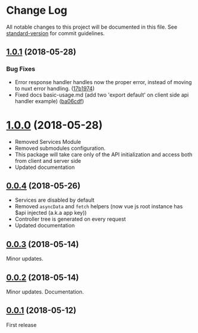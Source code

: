 # Change Log

All notable changes to this project will be documented in this file. See [standard-version](https://github.com/conventional-changelog/standard-version) for commit guidelines.

<a name="1.0.1"></a>
## [1.0.1](https://github.com/ezypeeze/nuxt-neo/compare/v1.0.0...v1.0.1) (2018-05-28)
### Bug Fixes
- Error response handler handles now the proper error, instead of moving to nuxt error handling. ([17b1974](https://github.com/ezypeeze/nuxt-neo/commit/17b1974))
- Fixed docs basic-usage.md (add two 'export default' on client side api handler example) ([ba06cdf](https://github.com/ezypeeze/nuxt-neo/commit/ba06cdf))

<a name="1.0.0"></a>
# [1.0.0](https://github.com/ezypeeze/nuxt-neo/compare/v0.0.5...v1.0.0) (2018-05-28)
- Removed Services Module
- Removed submodules configuration.
- This package will take care only of the API initialization and access both from client and server side
- Updated documentation

<a name="0.0.4"></a>
## [0.0.4](https://github.com/ezypeeze/nuxt-neo/compare/v0.0.3...v0.0.4) (2018-05-26)
- Services are disabled by default
- Removed ```asyncData``` and ```fetch``` helpers (now vue js root instance has $api injected (a.k.a app key))
- Controller tree is generated on every request
- Updated documentation

<a name="0.0.3"></a>
## [0.0.3](https://github.com/ezypeeze/nuxt-neo/compare/v0.0.2...v0.0.3) (2018-05-14)
Minor updates.

<a name="0.0.2"></a>
## [0.0.2](https://github.com/ezypeeze/nuxt-neo/compare/v0.0.1...v0.0.2) (2018-05-14)
Minor updates. Documentation.

<a name="0.0.1"></a>
## [0.0.1](https://github.com/ezypeeze/nuxt-neo/releases/tag/v0.0.1) (2018-05-12)
First release
